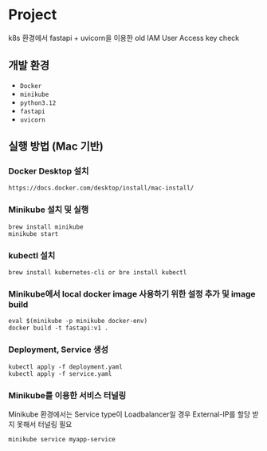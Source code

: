 # Project
k8s 환경에서 fastapi + uvicorn을 이용한 old IAM User Access key check

## 개발 환경
- `Docker`
- `minikube`
- `python3.12`
- `fastapi`
- `uvicorn`
  
## 실행 방법 (Mac 기반)
### Docker Desktop 설치
```shell
https://docs.docker.com/desktop/install/mac-install/
```
### Minikube 설치 및 실행
```shell
brew install minikube
minikube start
```
### kubectl 설치
```shell
brew install kubernetes-cli or bre install kubectl
```
### Minikube에서 local docker image 사용하기 위한 설정 추가 및 image build
```shell
eval $(minikube -p minikube docker-env)
docker build -t fastapi:v1 .
```
### Deployment, Service 생성
```shell
kubectl apply -f deployment.yaml
kubectl apply -f service.yaml
```
### Minikube를 이용한 서비스 터널링
Minikube 환경에서는 Service type이 Loadbalancer일 경우 External-IP를 할당 받지 못해서 터널링 필요
```shell
minikube service myapp-service
```

